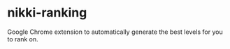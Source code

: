 # nikki-ranking
Google Chrome extension to automatically generate the best levels for you to rank on.
